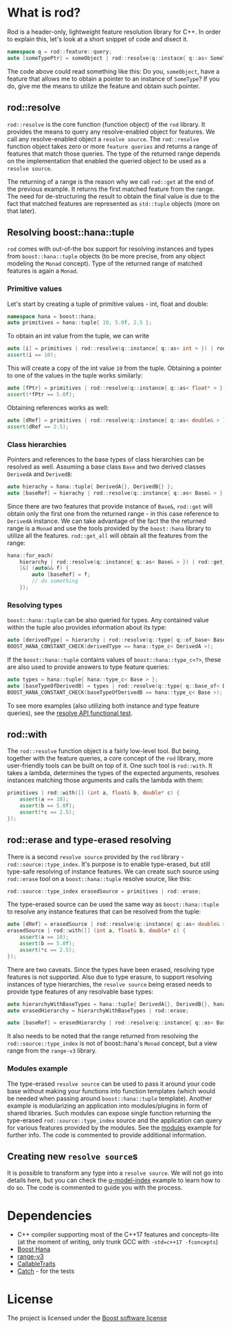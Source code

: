 # What is rod?
Rod is a header-only, lightweight feature resolution library for C++. In order to explain this, let's look at a short snippet of code and disect it.
```C++
namespace q = rod::feature::query;
auto [someTypePtr] = someObject | rod::resolve(q::instace{ q::as< SomeType* > }) | rod::get;
```
The code above could read something like this: Do you, `someObject`, have a feature that allows me to obtain a pointer to an instance of `SomeType`? If you do, give me the means to utilize the feature and obtain such pointer.

## rod::resolve ##
`rod::resolve` is the core function (function object) of the `rod` library. It provides the means to query any resolve-enabled object for features. We call any resolve-enabled object a `resolve source`. The `rod::resolve` function object takes zero or more `feature queries` and returns a range of features that match those queries. The type of the returned range depends on the implementation that enabled the queried object to be used as a `resolve source`.

The returning of a range is the reason why we call `rod::get` at the end of the previous example. It returns the first matched feature from the range. The need for de-structuring the result to obtain the final value is due to the fact that matched features are represented as `std::tuple` objects (more on that later).

## Resolving boost::hana::tuple ##
`rod` comes with out-of-the box support for resolving instances and types from `boost::hana::tuple` objects (to be more precise, from any object modeling the `Monad` concept). Type of the returned range of matched features is again a `Monad`.

### Primitive values ###
Let's start by creating a tuple of primitive values - int, float and double:
```C++
namespace hana = boost::hana;
auto primitives = hana::tuple{ 10, 5.0f, 2.5 };
```
To obtain an int value from the tuple, we can write
```C++
auto [i] = primitives | rod::resolve(q::instance{ q::as< int > }) | rod::get;
assert(i == 10);
```
This will create a copy of the int value `10` from the tuple. Obtaining a pointer to one of the values in the tuple works similarly:
```C++
auto [fPtr] = primitives | rod::resolve(q::instance{ q::as< float* > }) | rod::get;
assert(*fPtr == 5.0f);
```
Obtaining references works as well:
```C++
auto [dRef] = primitives | rod::resolve(q::instance{ q::as< double& > }) | rod::get;
assert(dRef == 2.5);
```

### Class hierarchies ###
Pointers and references to the base types of class hierarchies can be resolved as well. Assuming a base class `Base` and two derived classes `DerivedA` and `DerivedB`:
```C++
auto hierachy = hana::tuple{ DerivedA{}, DerivedB{} };
auto [baseRef] = hierachy | rod::resolve(q::instance{ q::as< Base& > }) | rod::get;
```
Since there are two features that provide instance of `Base&`, `rod::get` will obtain only the first one from the returned range - in this case reference to `DerivedA` instance. We can take advantage of the fact the the returned range is a `Monad` and use the tools provided by the `boost::hana` library to utilize all the features. `rod::get_all` will obtain all the features from the range:
```C++
hana::for_each(
    hierarchy | rod::resolve(q::instance{ q::as< Base& > }) | rod::get_all,
    [&] (auto&& f) {
        auto [baseRef] = f;
        // do something
    });
```

### Resolving types ###
`boost::hana::tuple` can be also queried for types. Any contained value within the tuple also provides information about its type:
```C++
auto [derivedType] = hierarchy | rod::resolve(q::type{ q::of_base< Base > }) | rod::get;
BOOST_HANA_CONSTANT_CHECK(derivedType == hana::type_c< DerivedA >);
```
If the `boost::hana::tuple` contains values of `boost::hana::type_c<?>`, these are also used to provide answers to type feature queries:
```C++
auto types = hana::tuple{ hana::type_c< Base > };
auto [baseTypeOfDerivedB] = types | rod::resolve(q::type{ q::base_of< DerivedB > }) | rod::get;
BOOST_HANA_CONSTANT_CHECK(baseTypeOfDerivedB == hana::type_c< Base >);
```
To see more examples (also utilizing both instance and type feature queries), see the [resolve API functional test](test/functional/rod/resolve/resolve.api.spec.cpp).

## rod::with ##
The `rod::resolve` function object is a fairly low-level tool. But being, together with the feature queries, a core concept of the `rod` library, more user-friendly tools can be built on top of it. One such tool is `rod::with`. It takes a lambda, determines the types of the  expected arguments, resolves instances matching those arguments and calls the lambda with them:
```C++
primitives | rod::with([] (int a, float& b, double* c) {
    assert(a == 10);
    assert(b == 5.0f);
    assert(*c == 2.5);
});
```

## rod::erase and type-erased resolving ##
There is a second `resolve source` provided by the `rod` library - `rod::source::type_index`. It's purpose is to enable type-erased, but still type-safe resolving of instance features. We can create such source using `rod::erase` tool on a `boost::hana::tuple` resolve source, like this:
```C++
rod::source::type_index erasedSource = primitives | rod::erase;
```
The type-erased source can be used the same way as `boost::hana::tuple` to resolve any instance features that can be resolved from the tuple:
```C++
auto [dRef] = erasedSource | rod::resolve(q::instance{ q::as< double& > }) | rod::get;
erasedSource | rod::with([] (int a, float& b, double* c) {
    assert(a == 10);
    assert(b == 5.0f);
    assert(*c == 2.5);
});
```
There are two caveats. Since the types have been erased, resolving type features is not supported. Also due to type erasure, to support resolving instances of type hierarchies, the `resolve source` being erased needs to provide type features of any resolvable base types:
```C++
auto hierarchyWithBaseTypes = hana::tuple{ DerivedA{}, DerivedB{}, hana::type_c< Base > };
auto erasedHierarchy = hierarchyWithBaseTypes | rod::erase;

auto [baseRef] = erasedHierarchy | rod::resolve(q::instance{ q::as< Base& > }) | rod::get;
```
It also needs to be noted that the range returned from resolving the `rod::source::type_index` is not of boost::hana's `Monad` concept, but a view range from the `range-v3` library.

### Modules example ###
The type-erased `resolve source` can be used to pass it around your code base without making your functions into function templates (which would be needed when passing around `boost::hana::tuple` template). Another example is modularizing an application into modules/plugins in form of shared libraries. Such modules can expose single function returning the type-erased `rod::source::type_index` source and the application can query for various features provided by the modules. See the [modules](examples/modules) example for further info. The code is commented to provide additional information.

## Creating new `resolve source`s ##
It is possible to transform any type into a `resolve source`. We will not go into details here, but you can check the [q-model-index](examples/q-model-index) example to learn how to do so. The code is commented to guide you with the process.

# Dependencies #
  - C++ compiler supporting most of the C++17 features and concepts-lite (at the moment of writing, only trunk GCC with `-std=c++17 -fconcepts`)
  - [Boost Hana](https://github.com/boostorg/hana)
  - [range-v3](https://github.com/ericniebler/range-v3)
  - [CallableTraits](https://github.com/badair/callable_traits)
  - [Catch](https://github.com/philsquared/Catch) - for the tests
  
# License #
The project is licensed under the [Boost software license](http://www.boost.org/users/license.html)
